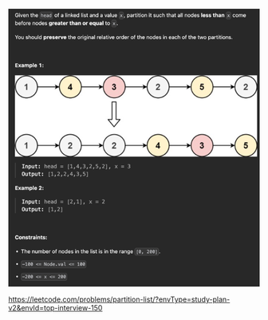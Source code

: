 ![img.png](img.png)

https://leetcode.com/problems/partition-list/?envType=study-plan-v2&envId=top-interview-150